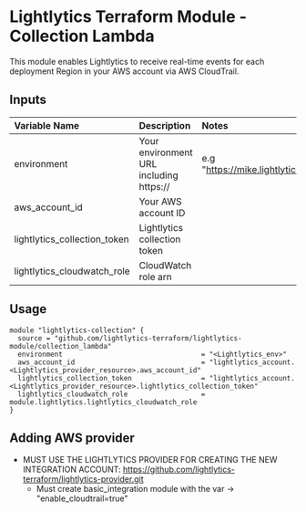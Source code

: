 Lightlytics Terraform Module - Collection Lambda
===========
This module enables Lightlytics to receive real-time events for each deployment Region in your AWS account via AWS CloudTrail.


Inputs
------
| Variable Name                     | Description                             | Notes                                                                        | Type     | Required? | Default |
| :-------------------------------- | :-------------------------------------  | :----------------------------------------------------------------------------|:---------|:--------- |:--------|
| environment                       | Your environment URL including https:// | e.g "https://mike.lightlytics.com"                                           | `string` | Yes       | `null`  |
| aws_account_id                    | Your AWS account ID                     |                                                                              | `string` | Yes       | `null`  |
| lightlytics_collection_token      | Lightlytics collection token            |                                                                              | `string` | Yes       | `null`  |
| lightlytics_cloudwatch_role       | CloudWatch role arn                     |                                                                              | `string` | Yes       | `null`  |






Usage
-----

```hcl
module "lightlytics-collection" {
  source = "github.com/lightlytics-terraform/lightlytics-module/collection_lambda"
  environment                                  = "<Lightlytics_env>"
  aws_account_id                               = "lightlytics_account.<Lightlytics_provider_resource>.aws_account_id"
  lightlytics_collection_token                 = "lightlytics_account.<Lightlytics_provider_resource>.lightlytics_collection_token"
  lightlytics_cloudwatch_role                  = module.lightlytics.lightlytics_cloudwatch_role
}
```


Adding AWS provider
-----

- MUST USE THE LIGHTLYTICS PROVIDER FOR CREATING THE NEW INTEGRATION ACCOUNT:
  https://github.com/lightlytics-terraform/lightlytics-provider.git
  - Must create basic_integration module with the var -> "enable_cloudtrail=true"
